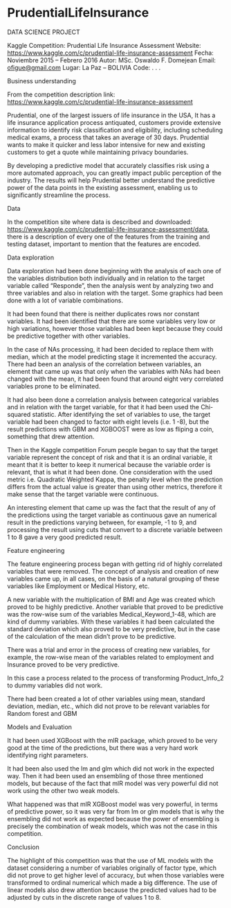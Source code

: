 # PrudentialLifeInsurance

DATA SCIENCE PROJECT


Kaggle Competition: Prudential Life Insurance Assessment
Website: https://www.kaggle.com/c/prudential-life-insurance-assessment
Fecha: Noviembre 2015 – Febrero 2016
	Autor: MSc. Oswaldo F. Domejean
Email: ofigue@gmail.com
Lugar: La Paz – BOLIVIA
Code: . . .


Business understanding

From the competition description link: https://www.kaggle.com/c/prudential-life-insurance-assessment

Prudential, one of the largest issuers of life insurance in the USA, It has a life insurance application process antiquated, customers provide extensive information to identify risk classification and eligibility, including scheduling medical exams, a process that takes an average of 30 days. Prudential wants to make it quicker and less labor intensive for new and existing customers to get a quote while maintaining privacy boundaries.

By developing a predictive model that accurately classifies risk using a more automated approach, you can greatly impact public perception of the industry. The results will help Prudential better understand the predictive power of the data points in the existing assessment, enabling us to significantly streamline the process.

Data 

In the competition site where data is described and downloaded: https://www.kaggle.com/c/prudential-life-insurance-assessment/data, there is a description of every one of the features from the training and testing dataset, important to mention that the features are encoded.

Data exploration 

Data exploration had been done beginning with the analysis of each one of the variables distribution both individually and in relation to the target variable called “Responde”, then the analysis went by analyzing two and three variables and also in relation with the target. Some graphics had been done with a lot of variable combinations. 


It had been found that there is neither duplicates rows nor constant variables. It had been identified that there are some variables very low or high variations, however those variables had been kept because they could be predictive together with other variables.

In the case of NAs processing, it had been decided to replace them with median, which at the model predicting stage it incremented the accuracy. There had been an analysis of the correlation between variables, an element that came up was that only when the variables with NAs had been changed with the mean, it had been found that around eight very correlated variables prone to be eliminated.

It had also been done a correlation analysis between categorical variables and in relation with the target variable, for that it had been used the Chi-squared statistic. After identifying the set of variables to use, the target variable had been changed to factor with eight levels (i.e. 1 -8), but the result predictions with GBM and XGBOOST were as low as fliping a coin, something that drew attention.

Then in the Kaggle competition Forum people began to say that the target variable represent the concept of risk and that it is an ordinal variable, it meant that it is better to keep it numerical because the variable order is relevant, that is what it had been done. One consideration with the used metric i.e. Quadratic Weighted Kappa, the penalty level when the prediction differs from the actual value is greater than using other metrics, therefore it make sense that the target variable were continuous.

An interesting element that came up was the fact that the result of any of the predictions using the target variable as continuous gave an numerical result in the predictions varying between, for example, -1 to 9, and processing the result using cuts that convert to a discrete variable between 1 to 8 gave a very good predicted result.


Feature engineering

The feature engineering process began with getting rid of highly correlated variables that were removed. The concept of analysis and creation of new variables came up, in all cases, on the basis of a natural grouping of these variables like Employment or Medical History, etc.

A new variable with the multiplication of BMI and Age was created which proved to be highly predictive. Another variable that proved to be predictive was the row-wise sum of the variables Medical_Keyword_1-48, which are kind of dummy variables. With these variables it had been calculated the standard deviation which also proved to be very predictive, but in the case of the calculation of the mean didn’t prove to be predictive.

There was a trial and error in the process of creating new variables, for example, the row-wise mean of the variables related to employment and Insurance proved to be very predictive.

In this case a process related to the process of transforming Product_Info_2 to dummy variables did not work.

There had been created a lot of other variables using mean, standard deviation, median, etc., which did not prove to be relevant variables for Random forest and GBM 


Models and Evaluation

It had been used XGBoost with the mlR package, which proved to be very good at the time of the predictions, but there was a very hard work identifying right parameters.

It had been also used the lm and glm which did not work in the expected way. Then it had been used an ensembling of those three mentioned models, but because of the fact that mlR model was very powerful did not work using the other two weak models. 

What happened was that mlR XGBoost model was very powerful, in terms of predictive power, so it was very far from lm or glm models that is why the ensembling did not work as expected because the power of ensembling is precisely the combination of weak models, which was not the case in this competition.


Conclusion

The highlight of this competition was that the use of ML models with the dataset considering a number of variables originally of factor type, which did not prove to get higher level of accuracy, but when those variables were transformed to ordinal numerical which made a big difference. The use of linear models also drew attention because the predicted values had to be adjusted by cuts in the discrete range of values 1 to 8.


